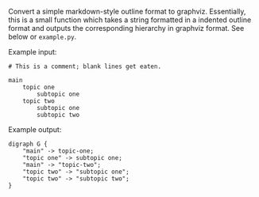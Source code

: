 Convert a simple markdown-style outline format to graphviz. Essentially, this is a small function which takes a string formatted in a indented outline format and outputs the corresponding hierarchy in graphviz format. See below or `example.py`.

Example input:

    # This is a comment; blank lines get eaten.

    main
        topic one
            subtopic one
        topic two
            subtopic one
            subtopic two

Example output:

    digraph G {
        "main" -> topic-one;
        "topic one" -> subtopic one;
        "main" -> "topic-two";
        "topic two" -> "subtopic one";
        "topic two" -> "subtopic two";
    }
